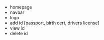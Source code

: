 - homepage
- navbar
- logo
- add id [passport, birth cert, drivers license]
- view id
- delete id


